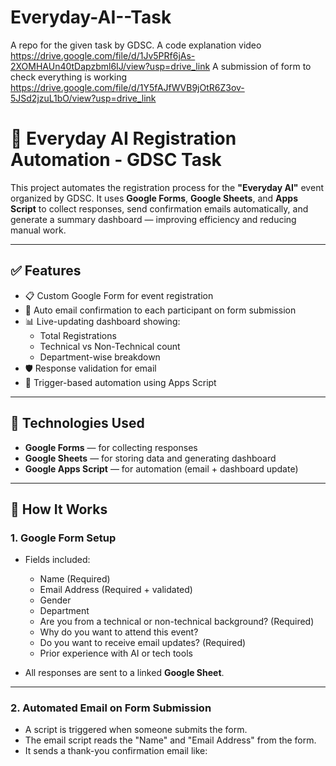 # Everyday-AI--Task
A repo for the given task by GDSC.
A code explanation video https://drive.google.com/file/d/1Jv5PRf6jAs-2XOMHAUn40tDapzbml6IJ/view?usp=drive_link
A submission of form to check everything is working https://drive.google.com/file/d/1Y5fAJfWVB9jOtR6Z3ov-5JSd2jzuL1bO/view?usp=drive_link

# 📄 Everyday AI Registration Automation - GDSC Task

This project automates the registration process for the **"Everyday AI"** event organized by GDSC. It uses **Google Forms**, **Google Sheets**, and **Apps Script** to collect responses, send confirmation emails automatically, and generate a summary dashboard — improving efficiency and reducing manual work.

---

## ✅ Features

- 📋 Custom Google Form for event registration  
- 📨 Auto email confirmation to each participant on form submission  
- 📊 Live-updating dashboard showing:
  - Total Registrations
  - Technical vs Non-Technical count
  - Department-wise breakdown  
- 🛡️ Response validation for email
- 🔁 Trigger-based automation using Apps Script

---

## 🧠 Technologies Used

- **Google Forms** — for collecting responses  
- **Google Sheets** — for storing data and generating dashboard  
- **Google Apps Script** — for automation (email + dashboard update)

---

## 🚀 How It Works

### 1. Google Form Setup

- Fields included:
  - Name (Required)
  - Email Address (Required + validated)
  - Gender
  - Department
  - Are you from a technical or non-technical background? (Required)
  - Why do you want to attend this event? 
  - Do you want to receive email updates? (Required)
  - Prior experience with AI or tech tools

- All responses are sent to a linked **Google Sheet**.

---

### 2. Automated Email on Form Submission

- A script is triggered when someone submits the form.
- The email script reads the "Name" and "Email Address" from the form.
- It sends a thank-you confirmation email like:
